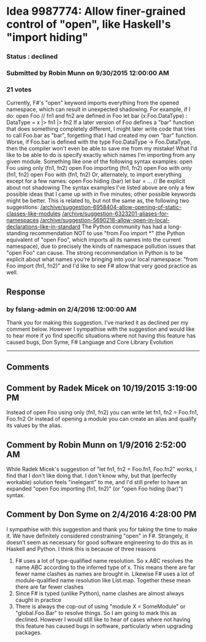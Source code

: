 # Idea 9987774: Allow finer-grained control of "open", like Haskell's "import hiding" #

### Status : declined

### Submitted by Robin Munn on 9/30/2015 12:00:00 AM

### 21 votes

Currently, F#'s "open" keyword imports everything from the opened namespace, which can result in unexpected shadowing. For example, if I do:
open Foo
// fn1 and fn2 are defined in Foo
let bar (x:Foo.DataType) : DataType = x |> fn1 |> fn2
If a later version of Foo defines a "bar" function that does something completely different, I might later write code that tries to call Foo.bar as "bar", forgetting that I had created my own "bar" function. Worse, if Foo.bar is defined with the type Foo.DataType -> Foo.DataType, then the compiler won't even be able to save me from my mistake!
What I'd like to be able to do is specify exactly which names I'm importing from any given module. Something like one of the following syntax examples:
open Foo using only (fn1, fn2)
open Foo importing (fn1, fn2)
open Foo with only (fn1, fn2)
open Foo with (fn1, fn2)
Or, alternately, to import everything except for a few names:
open Foo hiding (bar)
let bar = ... // Be explicit about not shadowing
The syntax examples I've listed above are only a few possible ideas that I came up with in five minutes; other possible keywords might be better.
This is related to, but not the same as, the following two suggestions:
[/archive/suggestion-6958404-allow-opening-of-static-classes-like-modules](/archive/suggestion-6958404-allow-opening-of-static-classes-like-modules.md)
[/archive/suggestion-6323201-aliases-for-namespaces](/archive/suggestion-6323201-aliases-for-namespaces.md)
[/archive/suggestion-5690218-allow-open-in-local-declarations-like-in-standard](/archive/suggestion-5690218-allow-open-in-local-declarations-like-in-standard.md)
The Python community has had a long-standing recommendation NOT to use "from Foo import *" (the Python equivalent of "open Foo", which imports all its names into the current namespace), due to precisely the kinds of namespace pollution issues that "open Foo" can cause. The strong recommendation in Python is to be explicit about what names you're bringing into your local namespace: "from Foo import (fn1, fn2)" and I'd like to see F# allow that very good practice as well.



## Response 
### by fslang-admin on 2/4/2016 12:00:00 AM

Thank you for making this suggestion. I’ve marked it as declined per my comment below.
However I sympathise with the suggestion and would like to hear more if yo find specific situations where not having this feature has caused bugs,
Don Syme,
F# Language and Core Library Evolution

------------------------
## Comments


## Comment by Radek Micek on 10/19/2015 3:19:00 PM
Instead of
open Foo using only (fn1, fn2)
you can write
let fn1, fn2 = Foo.fn1, Foo.fn2
Or instead of opening a module you can create an alias and qualify its values by the alias.


## Comment by Robin Munn on 1/9/2016 2:52:00 AM
While Radek Micek's suggestion of "let fn1, fn2 = Foo.fn1, Foo.fn2" works, I find that I don't like doing that. I don't know why, but that (perfectly workable) solution feels "inelegant" to me, and I'd still prefer to have an expanded "open Foo importing (fn1, fn2)" (or "open Foo hiding (bar)") syntax.


## Comment by Don Syme on 2/4/2016 4:28:00 PM
I sympathise with this suggestion and thank you for taking the time to make it.
We have definitely considered constraining "open" in F#. Strangely, it doesn't seem as necessary for good software engineering to do this as in Haskell and Python. I think this is because of three reasons
1. F# uses a lot of type-qualified name resolution. So x.ABC resolves the name ABC according to the inferred type of x. This means there are far fewer name clashes as names are brought in. Likewise F# uses a lot of module-qualified name resolution like List.map. Together these mean there are far fewer clashes
2. Since F# is typed (unlike Python), name clashes are almost always caught in practice
3. There is always the cop-out of using "module X = SomeModule" or "global.Foo.Bar" to resolve things.
So I am going to mark this as declined. However I would still like to hear of cases where not having this feature has caused bugs in software, particularly when upgrading packages.


